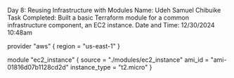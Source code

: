 Day 8: Reusing Infrastructure with Modules
Name: Udeh Samuel Chibuike
Task Completed:  Built a basic Terraform module for a common infrastructure component, an EC2 instance.
Date and Time: 12/30/2024 10:48am


provider "aws" {
  region = "us-east-1"
}

module "ec2_instance" {
  source        = "./modules/ec2_instance"
  ami_id        = "ami-01816d07b1128cd2d"
  instance_type = "t2.micro"
}